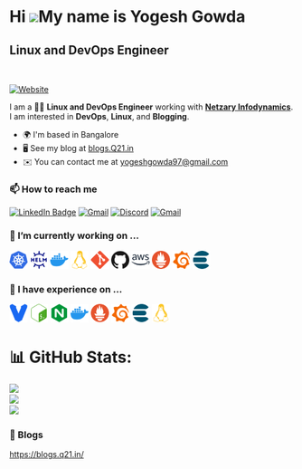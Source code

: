 Hi ![](https://user-images.githubusercontent.com/18350557/176309783-0785949b-9127-417c-8b55-ab5a4333674e.gif)My name is Yogesh Gowda
======================================================================================================================================

Linux and DevOps Engineer
---------------
<br>

[![Website](https://img.shields.io/website?label=blogs.q21.in&style=for-the-badge&url=https%3A%2F%2Fblogs.q21.in)](https://blogs.q21.in)

I am a 👨‍💻 **Linux and DevOps Engineer** working with **[Netzary Infodynamics](https://netzary.com)**. I am interested in **DevOps**, **Linux**, and **Blogging**.

*   🌍  I'm based in Bangalore
*   🖥️  See my blog at [blogs.Q21.in](http://blogs.q21.in)
*   ✉️  You can contact me at [yogeshgowda97@gmail.com](mailto:yogeshgowda97@gmail.com)


### 📫 How to reach me
[![LinkedIn Badge](https://img.shields.io/badge/LinkedIn-0077B5?style=for-the-badge&logo=linkedin&logoColor=white)](https://www.linkedin.com/in/yogesh-gowda-gr/)
[![Gmail](https://img.shields.io/badge/Gmail-D14836?style=for-the-badge&logo=gmail&logoColor=white)](mailto:yogeshgowda97@gmail.com)
[![Discord](https://img.shields.io/badge/Discord-7289DA?style=for-the-badge&logo=discord&logoColor=white)](https://discord.gg/3D3bjKPTWw)
[![Gmail](https://img.shields.io/badge/Instagram-D14736?style=for-the-badge&logo=instagram&logoColor=white)](mailto:yogeshgowda97@gmail.com)

### 🔭 I’m currently working on ...

<a href="#"><img height="32" width="32" src="./images/kubernetes.svg" alt="Kubernetes" title="Kubernetes" /></a>
<a href="#"><img height="32" width="32" src="./images/helm.svg" alt="Helm" title="Helm" /></a>
<a href="#"><img height="32" width="32" src="./images/docker.svg" alt="Docker" title="Docker" /></a>
<a href="#"><img height="32" width="32" src="./images/linux.svg" alt="Linux" title="Linux" /></a>
<a href="#"><img height="32" width="32" src="./images/git.svg" alt="Git" title="Git" /></a>
<a href="#"><img height="32" width="32" src="./images/github.svg" alt="Github" title="Github" /></a>
<a href="#"><img height="32" width="32" src="./images/amazonaws.svg" alt="AWS" title="AWS" /></a>
<a href="#"><img height="32" width="32" src="./images/prometheus.svg" alt="Prometheus" title="Prometheus" /></a>
<a href="#"><img height="32" width="32" src="./images/grafana.svg" alt="Grafana" title="Grafana" /></a>
<a href="#"><img height="32" width="32" src="./images/elasticsearch.svg" alt="Elasticsearch" title="Elasticsearch" /></a>

### 🌱 I have experience on ...

<a href="#"><img height="32" width="32" src="./images/vagrant.svg" alt="Vagrant" title="Vagrant" /></a>
<a href="#"><img height="32" width="32" src="./images/gnubash.svg" alt="Bash" title="Bash" /></a>
<a href="#"><img height="32" width="32" src="./images/nginx.svg" alt="Nginx" title="Nginx" /></a>
<a href="#"><img height="32" width="32" src="./images/docker.svg" alt="Docker" title="Docker" /></a>
<a href="#"><img height="32" width="32" src="./images/prometheus.svg" alt="Prometheus" title="Prometheus" /></a>
<a href="#"><img height="32" width="32" src="./images/grafana.svg" alt="Grafana" title="Grafana" /></a>
<a href="#"><img height="32" width="32" src="./images/elasticsearch.svg" alt="Elasticsearch" title="Elasticsearch" /></a>
<a href="#"><img height="32" width="32" src="./images/linux.svg" alt="Linux" title="Linux" /></a>


# 📊 GitHub Stats:
![](https://github-readme-stats.vercel.app/api?username=yogeshgowdagr&theme=vue-dark&hide_border=false&include_all_commits=false&count_private=false)<br/>
![](https://github-readme-streak-stats.herokuapp.com/?user=yogeshgowdagr&theme=vue-dark&hide_border=false)<br/>
![](https://github-readme-stats.vercel.app/api/top-langs/?username=yogeshgowdagr&theme=vue-dark&hide_border=false&include_all_commits=false&count_private=false&layout=compact)
### :book: Blogs

https://blogs.q21.in/





<br>
